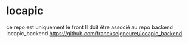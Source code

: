 # locapic
ce repo est uniquement le front
Il doit être associé au repo backend locapic_backend https://github.com/franckseigneuret/locapic_backend
